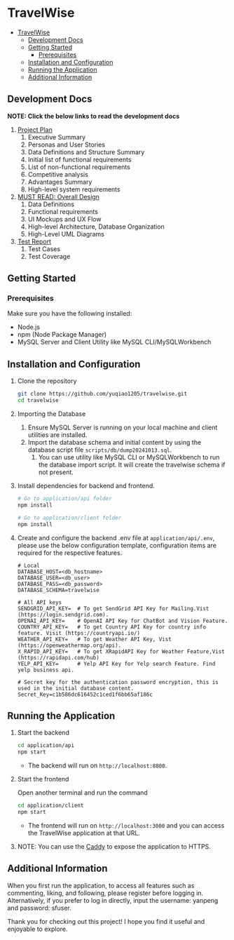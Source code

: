 # TravelWise

- [TravelWise](#travelwise)
  - [Development Docs](#development-docs)
  - [Getting Started](#getting-started)
    - [Prerequisites](#prerequisites)
  - [Installation and Configuration](#installation-and-configuration)
  - [Running the Application](#running-the-application)
  - [Additional Information](#additional-information)

## Development Docs

**NOTE: Click the below links to read the development docs**

1. [Project Plan](docs/travelwise_plan.pdf)
   1. Executive Summary
   1. Personas and User Stories
   1. Data Definitions and Structure Summary
   1. Initial list of functional requirements
   1. List of non-functional requirements
   1. Competitive analysis
   1. Advantages Summary
   1. High-level system requirements
1. [MUST READ: Overall Design](docs/travelwise_design.pdf)
   1. Data Definitions
   1. Functional requirements
   1. UI Mockups and UX Flow
   1. High-level Architecture, Database Organization
   1. High-Level UML Diagrams
1. [Test Report](docs/tw_testing_report.pdf)
   1. Test Cases
   1. Test Coverage

## Getting Started

### Prerequisites

Make sure you have the following installed:

- Node.js
- npm (Node Package Manager)
- MySQL Server and Client Utility like MySQL CLI/MySQLWorkbench

## Installation and Configuration

1. Clone the repository

   ```sh
   git clone https://github.com/yuqiao1205/travelwise.git
   cd travelwise
   ```

1. Importing the Database

   1. Ensure MySQL Server is running on your local machine and client utilities are installed.
   1. Import the database schema and initial content by using the database script file `scripts/db/dump20241013.sql`.
      1. You can use utility like MySQL CLI or MySQLWorkbench to run the database import script. It will create the travelwise schema if not present.

1. Install dependencies for backend and frontend.

   ```sh
   # Go to application/api folder
   npm install

   # Go to application/client folder
   npm install
   ```

1. Create and configure the backend .env file at `application/api/.env`, please use the below configuration template, configuration items are required for the respective features.

   ```.env
   # Local
   DATABASE_HOST=<db_hostname>
   DATABASE_USER=<db_user>
   DATABASE_PASS=<db_password>
   DATABASE_SCHEMA=travelwise

   # All API keys
   SENDGRID_API_KEY=  # To get SendGrid API Key for Mailing.Vist (https://login.sendgrid.com).
   OPENAI_API_KEY=    # OpenAI API Key for ChatBot and Vision Feature.
   COUNTRY_API_KEY=   # To get Country API Key for country info feature. Visit (https://countryapi.io/)
   WEATHER_API_KEY=   # To get Weather API Key, Vist (https://openweathermap.org/api).
   X_RAPID_API_KEY=   # To get XRapidAPI Key for Weather Feature,Vist (https://rapidapi.com/hub)
   YELP_API_KEY=      # Yelp API Key for Yelp search Feature. Find yelp business api.

   # Secret key for the authentication password encryption, this is used in the initial database content.
   Secret_Key=c1b586dc616452c1ced1f6bb65af186c
   ```

## Running the Application

1. Start the backend

   ```sh
   cd application/api
   npm start
   ```

   - The backend will run on `http://localhost:8800`.

1. Start the frontend

   Open another terminal and run the command

   ```sh
   cd application/client
   npm start
   ```

   - The frontend will run on `http://localhost:3000` and you can access the TravelWise application at that URL.

1. NOTE: You can use the [Caddy](https://caddyserver.com/) to expose the application to HTTPS.

## Additional Information

When you first run the application, to access all features such as commenting, liking, and following, please register before logging in. Alternatively, if you prefer to log in directly, input the username: yanpeng and password: sfuser.

Thank you for checking out this project!
I hope you find it useful and enjoyable to explore.
